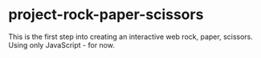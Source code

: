 # project-rock-paper-scissors
This is the first step into creating an interactive web rock, paper, scissors.
Using only JavaScript - for now.